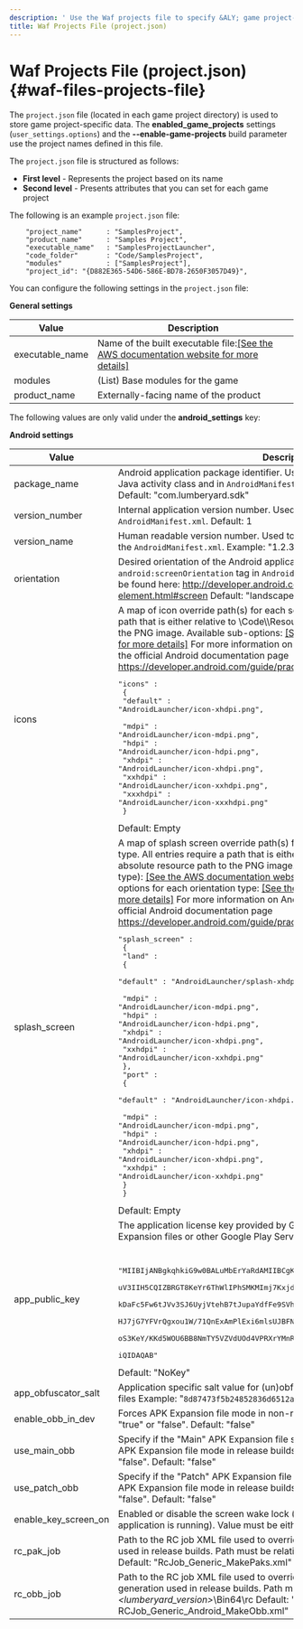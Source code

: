 ```yaml
---
description: ' Use the Waf projects file to specify &ALY; game project-specific data. '
title: Waf Projects File (project.json)
---
```

# Waf Projects File \(project\.json\) {#waf-files-projects-file}

The `project.json` file \(located in each game project directory\) is used to store game project\-specific data\. The **enabled\_game\_projects** settings \(`user_settings.options`\) and the **\-\-enable\-game\-projects** build parameter use the project names defined in this file\.

The `project.json` file is structured as follows:
+ **First level** - Represents the project based on its name
+ **Second level** - Presents attributes that you can set for each game project

The following is an example `project.json` file:

```
    "project_name"      : "SamplesProject",
    "product_name"      : "Samples Project",
    "executable_name"   : "SamplesProjectLauncher",
    "code_folder"       : "Code/SamplesProject",
    "modules"           : ["SamplesProject"],
    "project_id": "{D882E365-54D6-586E-BD78-2650F3057D49}",
```

You can configure the following settings in the `project.json` file:


**General settings**  

| Value | Description | 
| --- | --- | 
| executable\_name | Name of the built executable file:[\[See the AWS documentation website for more details\]](http://docs.aws.amazon.com/lumberyard/latest/userguide/waf-files-projects-file.html) | 
| modules | \(List\) Base modules for the game | 
| product\_name | Externally\-facing name of the product | 

The following values are only valid under the **android\_settings** key:


**Android settings**  

| Value | Description | 
| --- | --- | 
| package\_name |  Android application package identifier\. Used for generating the project\-specific Java activity class and in `AndroidManifest.xml`\. Must be in dot separated format\. Default: "com\.lumberyard\.sdk"  | 
| version\_number |  Internal application version number\. Used to set the `android:versionCode` tag in `AndroidManifest.xml`\. Default: 1  | 
| version\_name |  Human readable version number\. Used to set the `android: versionName` tag in the `AndroidManifest.xml`\. Example: "1\.2\.3\-beta" Default: "1\.0\.0\.0"  | 
| orientation |  Desired orientation of the Android application\. Used to set the `android:screenOrientation` tag in `AndroidManifest.xml`\. Expectable values can be found here: [http://developer\.android\.com/guide/topics/manifest/activity\-element\.html\#screen](http://developer.android.com/guide/topics/manifest/activity-element.html#screen) Default: "landscape"  | 
| icons |  A map of icon override path\(s\) for each screen DPI type\. All entries require a path that is either relative to <engine>\\Code\\<project>\\Resources or an absolute resource path to the PNG image\.  Available sub\-options: [\[See the AWS documentation website for more details\]](http://docs.aws.amazon.com/lumberyard/latest/userguide/waf-files-projects-file.html)  For more information on Android screen DPI settings, consult the official Android documentation page [https://developer\.android\.com/guide/practices/screens\_support\.html](https://developer.android.com/guide/practices/screens_support.html)  Example: <pre>"icons" : <br />                        {<br />                        "default" : "AndroidLauncher/icon-xhdpi.png",<br />                        <br />                        "mdpi" : "AndroidLauncher/icon-mdpi.png",<br />                        "hdpi" : "AndroidLauncher/icon-hdpi.png",<br />                        "xhdpi" : "AndroidLauncher/icon-xhdpi.png",<br />                        "xxhdpi" : "AndroidLauncher/icon-xxhdpi.png",<br />                        "xxxhdpi" : "AndroidLauncher/icon-xxxhdpi.png"<br />                        }</pre>  Default: Empty  | 
| splash\_screen |  A map of splash screen override path\(s\) for each orientation and screen DPI type\. All entries require a path that is either relative to <engine>\\Code\\<project>\\Resources or an absolute resource path to the PNG image\. Available sub\-options \(orientation type\): [\[See the AWS documentation website for more details\]](http://docs.aws.amazon.com/lumberyard/latest/userguide/waf-files-projects-file.html)  Available sub\-options for each orientation type: [\[See the AWS documentation website for more details\]](http://docs.aws.amazon.com/lumberyard/latest/userguide/waf-files-projects-file.html)  For more information on Android screen DPI settings, consult the official Android documentation page [https://developer\.android\.com/guide/practices/screens\_support\.html](https://developer.android.com/guide/practices/screens_support.html)  Example: <pre>"splash_screen" : <br />                        {<br />                        "land" :<br />                        {<br />                        "default" : "AndroidLauncher/splash-xhdpi.png",<br />                        <br />                        "mdpi" : "AndroidLauncher/icon-mdpi.png",<br />                        "hdpi" : "AndroidLauncher/icon-hdpi.png",<br />                        "xhdpi" : "AndroidLauncher/icon-xhdpi.png",<br />                        "xxhdpi" : "AndroidLauncher/icon-xxhdpi.png"<br />                        },<br />                        "port" : <br />                        {<br />                        "default" : "AndroidLauncher/icon-xhdpi.png",<br />                        <br />                        "mdpi" : "AndroidLauncher/icon-mdpi.png",<br />                        "hdpi" : "AndroidLauncher/icon-hdpi.png",<br />                        "xhdpi" : "AndroidLauncher/icon-xhdpi.png",<br />                        "xxhdpi" : "AndroidLauncher/icon-xxhdpi.png"<br />                        }<br />                        }</pre> Default: Empty  | 
| app\_public\_key |  The application license key provided by Google Play\. Required for using APK Expansion files or other Google Play Services\.  Example:  <pre><br />                        "MIIBIjANBgkqhkiG9w0BALuMbErYaRdAMIIBCgKCAQEAjvkl+K7rVASNkLExAmPlEoWwsxCX1vx7<br />                        uV3IIH5CQIZBRGT8KeYr6ThWlIPhSMKMImj7KxjdYcil8J0rwrVL3cmAYdMM+02ntnBEemGvRVOKx<br />                        kDaFc5Fw6tJVv3SJ6UyjVtehB7tJupaYdfFe9SVhW0xJZu2YsZLuMbErYaRdrrgXU2Upr547mxuyE<br />                        HJ7jG7YFVrQgxou1W/71QnExAmPlExi6mlsUJBFN4xADikNWZDlI70iHF6ZYyOspZCbVZ9DScN+D5<br />                        oS3KeY/KKd5WOU6BB8NmTY5VZVdUOd4VPRXrYMnRY7FjZJMPujLNvlrAJs5H/G+0wUTR4SI61AiGJ<br />                        iQIDAQAB"</pre> Default: "NoKey"  | 
| app\_obfuscator\_salt |  Application specific salt value for \(un\)obfuscation when using APK Expansion files Example: "`8d87473f5b24852836d6512abbd9e9b9869c208`" Default: ""  | 
| enable\_obb\_in\_dev |  Forces APK Expansion file mode in non\-release builds\. Value must be either "true" or "false"\. Default: "false"  | 
| use\_main\_obb |  Specify if the "Main" APK Expansion file should be used\. This option toggles APK Expansion file mode in release builds\. Value must be either "true" or "false"\. Default: "false"  | 
| use\_patch\_obb |  Specify if the "Patch" APK Expansion file should be used\. This option toggles APK Expansion file mode in release builds\. Value must be either "true" or "false"\. Default: "false"  | 
| enable\_key\_screen\_on |  Enabled or disable the screen wake lock \(device won't go to sleep while the application is running\)\. Value must be either "true" or "false"\. Default: "false"  | 
| rc\_pak\_job |  Path to the RC job XML file used to override the normal PAK files generation used in release builds\. Path must be relative to *<lumberyard\_version>*\\Bin64\\rc Default: "RcJob\_Generic\_MakePaks\.xml"  | 
| rc\_obb\_job |  Path to the RC job XML file used to override the normal APK Expansion file\(s\) generation used in release builds\. Path must be relative to *<lumberyard\_version>*\\Bin64\\rc Default: " RCJob\_Generic\_Android\_MakeObb\.xml"  | 